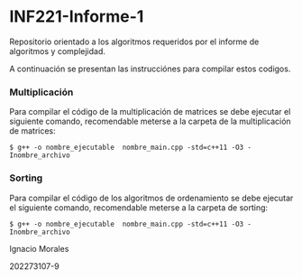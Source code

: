# INF221-Informe-1
Repositorio orientado a los algoritmos requeridos por el informe de algoritmos y complejidad.

A continuación se presentan las instrucciónes para compilar estos codigos.

### Multiplicación
Para compilar el código de la multiplicación de matrices se debe ejecutar el siguiente comando, recomendable meterse a la carpeta de la multiplicación de matrices:

```
$ g++ -o nombre_ejecutable  nombre_main.cpp -std=c++11 -O3 -Inombre_archivo

```
### Sorting
Para compilar el código de los algoritmos de ordenamiento se debe ejecutar el siguiente comando, recomendable meterse a la carpeta de sorting:
```
$ g++ -o nombre_ejecutable  nombre_main.cpp -std=c++11 -O3 -Inombre_archivo

```

Ignacio Morales

202273107-9